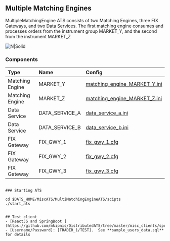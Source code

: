 ## Multiple Matching Engines

MultipleMatchingEngine ATS consists of two Matching Engines, three FIX Gateways, and two Data Services.
The first matching engine consumes and processes orders from the instrument group MARKET_Y, and the second from the instrument MARKET_Z

![N|Solid](https://raw.githubusercontent.com/mkipnis/DistributedATS/master/docs/Diagrams/BasicATS.png?raw=true)


### Components

| Type | Name     | Config                |
| :-------- | :------- | :------------------------- |
| Matching Engine | MARKET_Y | [matching_engine_MARKET_Y.ini](https://github.com/mkipnis/DistributedATS/blob/master/MiscATS/MultiMatchingEngineATS/config/matching_engine_MARKET_Y.ini) |
| Matching Engine | MARKET_Z | [matching_engine_MARKET_Z.ini](https://github.com/mkipnis/DistributedATS/blob/master/MiscATS/MultiMatchingEngineATS/config/matching_engine_MARKET_Z.ini) |
| Data Service | DATA_SERVICE_A | [data_service_a.ini](https://github.com/mkipnis/DistributedATS/blob/master/MiscATS/MultiMatchingEngineATS/config/data_service_a.ini) |
| Data Service | DATA_SERVICE_B | [data_service_b.ini](https://github.com/mkipnis/DistributedATS/blob/master/MiscATS/MultiMatchingEngineATS/config/data_service_b.ini) |
| FIX Gateway | FIX_GWY_1 | [fix_gwy_1.cfg](https://github.com/mkipnis/DistributedATS/blob/master/MiscATS/MultiMatchingEngineATS/config/fix_gwy_1.cfg) |
| FIX Gateway | FIX_GWY_2 | [fix_gwy_2.cfg](https://github.com/mkipnis/DistributedATS/blob/master/MiscATS/MultiMatchingEngineATS/config/fix_gwy_2.cfg) |
| FIX Gateway | FIX_GWY_3 | [fix_gwy_3.cfg](https://github.com/mkipnis/DistributedATS/blob/master/MiscATS/MultiMatchingEngineATS/config/fix_gwy_3.cfg) |


```

### Starting ATS

```
    cd $DATS_HOME/MiscATS/MultiMatchingEngineATS/scipts
    ./start_ats
```

## Test client
- [ReactJS and SpringBoot ](https://github.com/mkipnis/DistributedATS/tree/master/misc_clients/spring_reactjs)
- [Username/Password]: [TRADER_1/TEST].  See **sample_users_data.sql** for details
